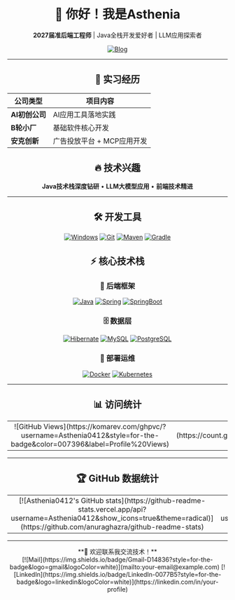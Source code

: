 <div align="center">

# 👋 你好！我是Asthenia

**2027届准后端工程师** | Java全栈开发爱好者 | LLM应用探索者

[![Blog](https://img.shields.io/badge/博客-007396?style=for-the-badge&logo=blogger&logoColor=white)](https://asthenia0412.github.io/)

---

## 💼 实习经历

| 公司类型 | 项目内容 |
|---------|---------|
| **AI初创公司** | AI应用工具落地实践 |
| **B轮小厂** | 基础软件核心开发 |
| **安克创新** | 广告投放平台 + MCP应用开发 |

## 🔥 技术兴趣
**Java技术栈深度钻研** • **LLM大模型应用** • **前端技术精进**

---

## 🛠 开发工具

[![Windows](https://img.shields.io/badge/OS-Windows-informational?style=flat&logo=windows&logoColor=white)](https://en.wikipedia.org/wiki/Microsoft_Windows)
[![Git](https://img.shields.io/badge/Git-F05032?style=flat&logo=git&logoColor=white)](https://git-scm.com)
[![Maven](https://img.shields.io/badge/Maven-C71A36?style=flat&logo=apachemaven&logoColor=white)](https://maven.apache.org)
[![Gradle](https://img.shields.io/badge/Gradle-02303A?style=flat&logo=gradle&logoColor=white)](https://gradle.org)

## ⚡ 核心技术栈

### 🔧 后端框架
[![Java](https://img.shields.io/badge/Java-ED8B00?style=flat&logo=java&logoColor=white)](https://www.java.com)
[![Spring](https://img.shields.io/badge/Spring-6DB33F?style=flat&logo=spring&logoColor=white)](https://spring.io)
[![SpringBoot](https://img.shields.io/badge/SpringBoot-6DB33F?style=flat&logo=spring-boot&logoColor=white)](https://spring.io/projects/spring-boot)

### 🗄️ 数据层
[![Hibernate](https://img.shields.io/badge/Hibernate-59666C?style=flat&logo=hibernate&logoColor=white)](https://hibernate.org)
[![MySQL](https://img.shields.io/badge/MySQL-4479A1?style=flat&logo=mysql&logoColor=white)](https://www.mysql.com)
[![PostgreSQL](https://img.shields.io/badge/PostgreSQL-336791?style=flat&logo=postgresql&logoColor=white)](https://www.postgresql.org)

### 🐳 部署运维
[![Docker](https://img.shields.io/badge/Docker-2496ED?style=flat&logo=docker&logoColor=white)](https://www.docker.com)
[![Kubernetes](https://img.shields.io/badge/Kubernetes-326CE5?style=flat&logo=kubernetes&logoColor=white)](https://kubernetes.io)

---

## 📊 访问统计

<table>
<tr>
<td align="center">
![GitHub Views](https://komarev.com/ghpvc/?username=Asthenia0412&style=for-the-badge&color=007396&label=Profile%20Views)
</td>
<td align="center">
![Visit Counter](https://count.getloli.com/get/@Asthenia0412?theme=rule34)
</td>
</tr>
</table>

---

## 🏆 GitHub 数据统计

<table>
<tr>
<td width="50%" align="center">
[![Asthenia0412's GitHub stats](https://github-readme-stats.vercel.app/api?username=Asthenia0412&show_icons=true&theme=radical)](https://github.com/anuraghazra/github-readme-stats)
</td>
<td width="50%" align="center">
[![Top Langs](https://github-readme-stats.vercel.app/api/top-langs/?username=Asthenia0412&layout=compact&theme=radical)](https://github.com/anuraghazra/github-readme-stats)
</td>
</tr>
</table>

---

<div align="center">
**💬 欢迎联系我交流技术！**
<br>
[![Mail](https://img.shields.io/badge/Gmail-D14836?style=for-the-badge&logo=gmail&logoColor=white)](mailto:your-email@example.com)
[![LinkedIn](https://img.shields.io/badge/LinkedIn-0077B5?style=for-the-badge&logo=linkedin&logoColor=white)](https://linkedin.com/in/your-profile)
</div>

</div>
